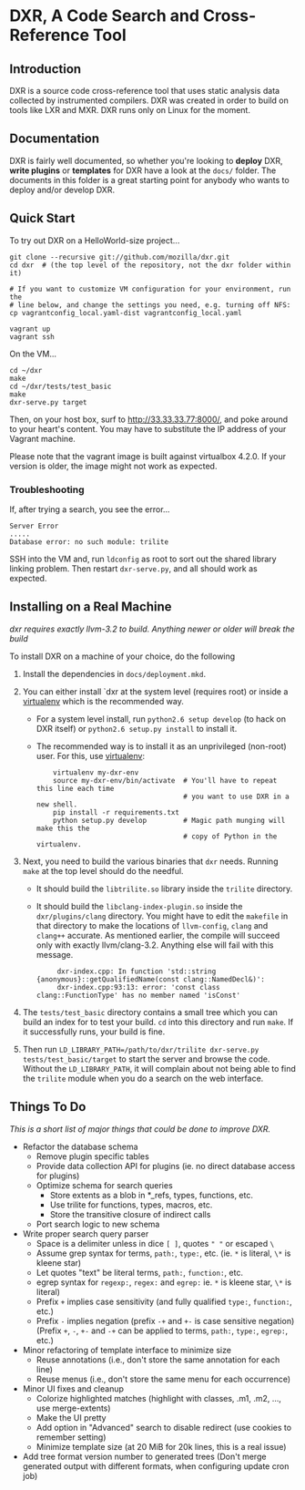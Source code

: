 # DXR, A Code Search and Cross-Reference Tool


## Introduction
DXR is a source code cross-reference tool that uses static analysis data
collected by instrumented compilers. DXR was created in order to build on
tools like LXR and MXR. DXR runs only on Linux for the moment.


## Documentation
DXR is fairly well documented, so whether you're looking to **deploy** DXR,
**write plugins** or **templates** for DXR have a look at the `docs/` folder.
The documents in this folder is a great starting point for anybody who wants
to deploy and/or develop DXR.


## Quick Start
To try out DXR on a HelloWorld-size project...

    git clone --recursive git://github.com/mozilla/dxr.git
    cd dxr  # (the top level of the repository, not the dxr folder within it)

    # If you want to customize VM configuration for your environment, run the
    # line below, and change the settings you need, e.g. turning off NFS:
    cp vagrantconfig_local.yaml-dist vagrantconfig_local.yaml

    vagrant up
    vagrant ssh

On the VM...

    cd ~/dxr
    make
    cd ~/dxr/tests/test_basic
    make
    dxr-serve.py target

Then, on your host box, surf to http://33.33.33.77:8000/, and poke around to
your heart's content. You may have to substitute the IP address of your Vagrant
machine.

Please note that the vagrant image is built against virtualbox
4.2.0. If your version is older, the image might not work as expected.


### Troubleshooting

If, after trying a search, you see the error...

    Server Error
    .....
    Database error: no such module: trilite

SSH into the VM and, run `ldconfig` as root to sort out the shared library
linking problem. Then restart `dxr-serve.py`, and all should work as expected.


## Installing on a Real Machine
*dxr requires exactly llvm-3.2 to build. Anything newer or older will break the build*

To install DXR on a machine of your choice, do the following

1. Install the dependencies in `docs/deployment.mkd`. 

2. You can either install `dxr at the system level (requires root) or inside a [virtualenv](http://www.virtualenv.org/en/latest/) which is the recommended way. 
   * For a system level install, run `python2.6 setup develop` (to hack on DXR itself) or `python2.6 setup.py install` to install it.
   * The recommended way is to install it as an unprivileged (non-root)
     user. For this, use [virtualenv](http://www.virtualenv.org/en/latest/):

             virtualenv my-dxr-env
             source my-dxr-env/bin/activate  # You'll have to repeat this line each time
                                             # you want to use DXR in a new shell.
             pip install -r requirements.txt
             python setup.py develop         # Magic path munging will make this the
                                             # copy of Python in the virtualenv.

4. Next, you need to build the various binaries that `dxr` needs. Running `make` at the top level should do the needful. 
   * It should build the `libtrilite.so` library inside the `trilite` directory.
   * It should build the `libclang-index-plugin.so` inside the `dxr/plugins/clang` directory. You might have to edit the `makefile` in that directory to make the locations of `llvm-config`, `clang` and `clang++` accurate. As mentioned earlier, the compile will succeed only with exactly llvm/clang-3.2. Anything else will fail with this message. 

              dxr-index.cpp: In function 'std::string {anonymous}::getQualifiedName(const clang::NamedDecl&)':
              dxr-index.cpp:93:13: error: 'const class clang::FunctionType' has no member named 'isConst'

5. The `tests/test_basic` directory contains a small tree which you can build an index for to test your build. `cd` into this directory and run `make`. If it successfully runs, your build is fine. 

6. Then run `LD_LIBRARY_PATH=/path/to/dxr/trilite dxr-serve.py tests/test_basic/target` to start the server and browse the code. Without the `LD_LIBRARY_PATH`, it will complain about not being able to find the `trilite` module when you do a search on the web interface.


## Things To Do
_This is a short list of major things that could be done to improve DXR._

  * Refactor the database schema
     - Remove plugin specific tables
     - Provide data collection API for plugins (ie. no direct database access for plugins)
     - Optimize schema for search queries
        - Store extents as a blob in *_refs, types, functions, etc.
        - Use trilite for functions, types, macros, etc.
        - Store the transitive closure of indirect calls
     - Port search logic to new schema
  * Write proper search query parser
     - Space is a delimiter unless in dice `[ ]`, quotes `" "` or escaped `\ `
     - Assume grep syntax for terms, `path:`, `type:`, etc. (ie. `*` is literal, `\*` is kleene star)
     - Let quotes "text" be literal terms, `path:`, `function:`, etc.
     - egrep syntax for `regexp:`, `regex:` and `egrep:` ie. `*` is kleene star, `\*` is literal)
     - Prefix `+` implies case sensitivity (and fully qualified `type:`, `function:`, etc.)
     - Prefix `-` implies negation (prefix `-+` and `+-` is case sensitive negation)
     (Prefix `+`, `-`, `+-` and `-+` can be applied to terms, `path:`, `type:`, `egrep:`, etc.)
  * Minor refactoring of template interface to minimize size
     - Reuse annotations (i.e., don't store the same annotation for each line)
     - Reuse menus (i.e., don't store the same menu for each occurrence)
  * Minor UI fixes and cleanup
     - Colorize highlighted matches (highlight with classes, .m1, .m2, ..., use merge-extents)
     - Make the UI pretty
     - Add option in "Advanced" search to disable redirect (use cookies to remember setting)
     - Minimize template size (at 20 MiB for 20k lines, this is a real issue)
  * Add tree format version number to generated trees
    (Don't merge generated output with different formats, when configuring update cron job)
